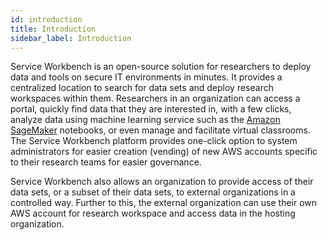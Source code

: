 ```yaml
---
id: introduction
title: Introduction
sidebar_label: Introduction
---
```


Service Workbench is an open-source solution for researchers to deploy data and tools on secure IT environments in minutes. It provides a centralized location to search for data sets and deploy research workspaces within them. Researchers in an organization can access a portal, quickly find data that they are interested in, with a few clicks, analyze data using machine learning service such as the [Amazon SageMaker](https://aws.amazon.com/sagemaker/) notebooks, or even manage and facilitate virtual classrooms. The Service Workbench platform provides one-click option to system administrators for easier creation (vending) of new AWS accounts specific to their research teams for easier governance.

Service Workbench also allows an organization to provide access of their data sets, or a subset of their data sets, to external organizations in a controlled way. Further to this, the external organization can use their own AWS account for research workspace and access data in the hosting organization.
